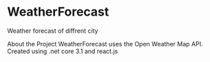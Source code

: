 # WeatherForecast
Weather forecast of diffrent city


About the Project 
WeatherForecast uses the Open Weather Map API. 
Created using .net core 3.1 and react.js

